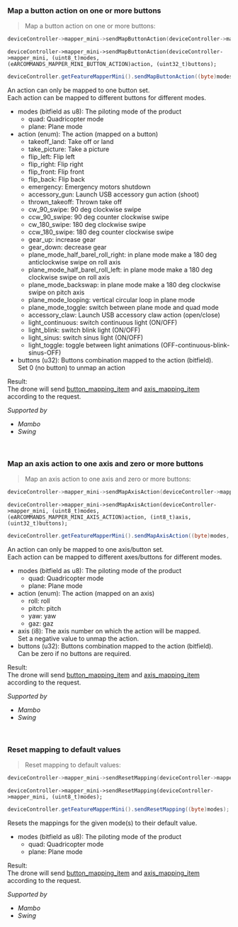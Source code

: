 <!-- mapper_mini-map_button_action-->
### <a name="mapper_mini-map_button_action">Map a button action on one or more buttons</a><br/>
> Map a button action on one or more buttons:

```c
deviceController->mapper_mini->sendMapButtonAction(deviceController->mapper_mini, (uint8_t)modes, (eARCOMMANDS_MAPPER_MINI_BUTTON_ACTION)action, (uint32_t)buttons);
```

```objective_c
deviceController->mapper_mini->sendMapButtonAction(deviceController->mapper_mini, (uint8_t)modes, (eARCOMMANDS_MAPPER_MINI_BUTTON_ACTION)action, (uint32_t)buttons);
```

```java
deviceController.getFeatureMapperMini().sendMapButtonAction((byte)modes, (ARCOMMANDS_MAPPER_MINI_BUTTON_ACTION_ENUM)action, (int)buttons);
```

An action can only be mapped to one button set.<br/>
Each action can be mapped to different buttons for different modes.<br/>


* modes (bitfield as u8): The piloting mode of the product<br/>
   * quad: Quadricopter mode<br/>
   * plane: Plane mode<br/>
* action (enum): The action (mapped on a button)<br/>
   * takeoff_land: Take off or land<br/>
   * take_picture: Take a picture<br/>
   * flip_left: Flip left<br/>
   * flip_right: Flip right<br/>
   * flip_front: Flip front<br/>
   * flip_back: Flip back<br/>
   * emergency: Emergency motors shutdown<br/>
   * accessory_gun: Launch USB accessory gun action (shoot)<br/>
   * thrown_takeoff: Thrown take off<br/>
   * cw_90_swipe: 90 deg clockwise swipe<br/>
   * ccw_90_swipe: 90 deg counter clockwise swipe<br/>
   * cw_180_swipe: 180 deg clockwise swipe<br/>
   * ccw_180_swipe: 180 deg counter clockwise swipe<br/>
   * gear_up: increase gear<br/>
   * gear_down: decrease gear<br/>
   * plane_mode_half_barel_roll_right: in plane mode make a 180 deg anticlockwise swipe on roll axis<br/>
   * plane_mode_half_barel_roll_left: in plane mode make a 180 deg clockwise swipe on roll axis<br/>
   * plane_mode_backswap: in plane mode make a 180 deg clockwise swipe on pitch axis<br/>
   * plane_mode_looping: vertical circular loop in plane mode<br/>
   * plane_mode_toggle: switch between plane mode and quad mode<br/>
   * accessory_claw: Launch USB accessory claw action (open/close)<br/>
   * light_continuous: switch continuous light (ON/OFF)<br/>
   * light_blink: switch blink light (ON/OFF)<br/>
   * light_sinus: switch sinus light (ON/OFF)<br/>
   * light_toggle: toggle between light animations (OFF-continuous-blink-sinus-OFF)<br/>
* buttons (u32): Buttons combination mapped to the action (bitfield).<br/>
Set 0 (no button) to unmap an action<br/>


Result:<br/>
The drone will send [button_mapping_item](#mapper_mini-button_mapping_item) and [axis_mapping_item](#mapper_mini-axis_mapping_item) according to the request.<br/>


*Supported by <br/>*

- *Mambo*<br/>
- *Swing*<br/>


<br/>

<!-- mapper_mini-map_axis_action-->
### <a name="mapper_mini-map_axis_action">Map an axis action to one axis and zero or more buttons</a><br/>
> Map an axis action to one axis and zero or more buttons:

```c
deviceController->mapper_mini->sendMapAxisAction(deviceController->mapper_mini, (uint8_t)modes, (eARCOMMANDS_MAPPER_MINI_AXIS_ACTION)action, (int8_t)axis, (uint32_t)buttons);
```

```objective_c
deviceController->mapper_mini->sendMapAxisAction(deviceController->mapper_mini, (uint8_t)modes, (eARCOMMANDS_MAPPER_MINI_AXIS_ACTION)action, (int8_t)axis, (uint32_t)buttons);
```

```java
deviceController.getFeatureMapperMini().sendMapAxisAction((byte)modes, (ARCOMMANDS_MAPPER_MINI_AXIS_ACTION_ENUM)action, (byte)axis, (int)buttons);
```

An action can only be mapped to one axis/button set.<br/>
Each action can be mapped to different axes/buttons for different modes.<br/>


* modes (bitfield as u8): The piloting mode of the product<br/>
   * quad: Quadricopter mode<br/>
   * plane: Plane mode<br/>
* action (enum): The action (mapped on an axis)<br/>
   * roll: roll<br/>
   * pitch: pitch<br/>
   * yaw: yaw<br/>
   * gaz: gaz<br/>
* axis (i8): The axis number on which the action will be mapped.<br/>
Set a negative value to unmap the action.<br/>
* buttons (u32): Buttons combination mapped to the action (bitfield).<br/>
Can be zero if no buttons are required.<br/>


Result:<br/>
The drone will send [button_mapping_item](#mapper_mini-button_mapping_item) and [axis_mapping_item](#mapper_mini-axis_mapping_item) according to the request.<br/>


*Supported by <br/>*

- *Mambo*<br/>
- *Swing*<br/>


<br/>

<!-- mapper_mini-reset_mapping-->
### <a name="mapper_mini-reset_mapping">Reset mapping to default values</a><br/>
> Reset mapping to default values:

```c
deviceController->mapper_mini->sendResetMapping(deviceController->mapper_mini, (uint8_t)modes);
```

```objective_c
deviceController->mapper_mini->sendResetMapping(deviceController->mapper_mini, (uint8_t)modes);
```

```java
deviceController.getFeatureMapperMini().sendResetMapping((byte)modes);
```

Resets the mappings for the given mode(s) to their default value.<br/>


* modes (bitfield as u8): The piloting mode of the product<br/>
   * quad: Quadricopter mode<br/>
   * plane: Plane mode<br/>


Result:<br/>
The drone will send [button_mapping_item](#mapper_mini-button_mapping_item) and [axis_mapping_item](#mapper_mini-axis_mapping_item) according to the request.<br/>


*Supported by <br/>*

- *Mambo*<br/>
- *Swing*<br/>


<br/>

